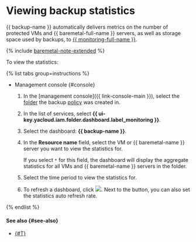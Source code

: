 # Viewing backup statistics

{{ backup-name }} automatically delivers metrics on the number of protected VMs and {{ baremetal-full-name }} servers, as well as storage space used by backups, to [{{ monitoring-full-name }}](../../monitoring/).

{% include [baremetal-note-extended](../../_includes/backup/baremetal-note-extended.md) %}

To view the statistics:

{% list tabs group=instructions %}

- Management console {#console}

  1. In the [management console]({{ link-console-main }}), select the [folder](../../resource-manager/concepts/resources-hierarchy.md#folder) the backup [policy](../concepts/policy.md) was created in.
  1. In the list of services, select **{{ ui-key.yacloud.iam.folder.dashboard.label_monitoring }}**.
  1. Select the dashboard: **{{ backup-name }}**.
  1. In the **Resource name** field, select the VM or {{ baremetal-name }} server you want to view the statistics for.

     If you select `*` for this field, the dashboard will display the aggregate statistics for all VMs and {{ baremetal-name }} servers in the folder.

  1. Select the time period to view the statistics for.
  1. To refresh a dashboard, click ![](../../_assets/console-icons/arrows-rotate-right.svg). Next to the button, you can also set the statistics auto refresh rate.

{% endlist %}

#### See also {#see-also}

* [{#T}](../metrics.md)
